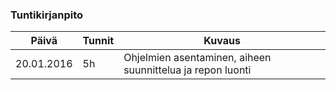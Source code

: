 ### Tuntikirjanpito
Päivä | Tunnit | Kuvaus
--------------- | ----- | ------
20.01.2016 | 5h | Ohjelmien asentaminen, aiheen suunnittelua ja repon luonti
